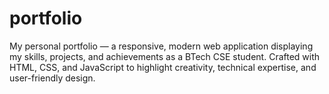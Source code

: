 # portfolio
My personal portfolio — a responsive, modern web application displaying my skills, projects, and achievements as a BTech CSE student. Crafted with HTML, CSS, and JavaScript to highlight creativity, technical expertise, and user-friendly design.
